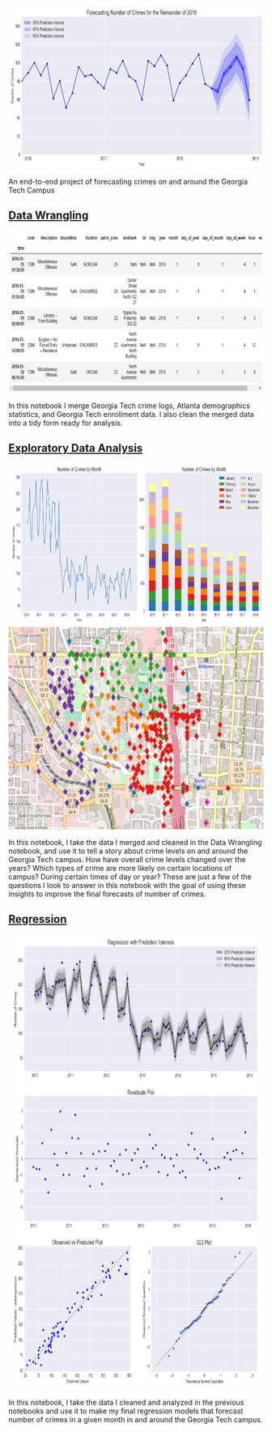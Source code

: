 <img src="https://github.com/pspratling/Forecasting-Crime-around-the-Georgia-Tech-Campus/blob/master/images/forecast.png" width="800" height="320">

An end-to-end project of forecasting crimes on and around the Georgia Tech Campus

[Data Wrangling](https://github.com/pspratling/Forecasting-Crime-around-the-Georgia-Tech-Campus/blob/master/IPython%20notebooks/Data%20Wrangling.ipynb)
---------------
<img src="https://github.com/pspratling/Forecasting-Crime-around-the-Georgia-Tech-Campus/blob/master/images/dataframe.png" width="800" height="320">

In this notebook I merge Georgia Tech crime logs, Atlanta demographics statistics, and Georgia Tech enrollment data. I also clean the merged data into a tidy form ready for analysis.

[Exploratory Data Analysis](http://nbviewer.jupyter.org/github/pspratling/Forecasting-Crime-around-the-Georgia-Tech-Campus/blob/master/IPython%20notebooks/Exploratory%20Data%20Analysis.ipynb)
---------------
<img src="https://github.com/pspratling/Forecasting-Crime-around-the-Georgia-Tech-Campus/blob/master/images/levels.png" width="800" height="320">
<img src="https://github.com/pspratling/Forecasting-Crime-around-the-Georgia-Tech-Campus/blob/master/images/locations.png" width="700" height="400">

In this notebook, I take the data I merged and cleaned in the Data Wrangling notebook, and use it to tell a story about crime levels on and around the Georgia Tech campus. How have overall crime levels changed over the years? Which types of crime are more likely on certain locations of campus? During certain times of day or year? These are just a few of the questions I look to answer in this notebook with the goal of using these insights to improve the final forecasts of number of crimes.

[Regression](https://github.com/pspratling/Forecasting-Crime-around-the-Georgia-Tech-Campus/blob/master/IPython%20notebooks/Regression.ipynb)
---------------
<img src="https://github.com/pspratling/Forecasting-Crime-around-the-Georgia-Tech-Campus/blob/master/images/regression.png" width="700" height="900">

In this notebook, I take the data I cleaned and analyzed in the previous notebooks and use it to make my final regression models that forecast number of crimes in a given month in and around the Georgia Tech campus.